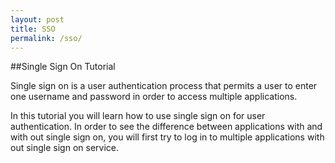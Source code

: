 ```yaml
---
layout: post
title: SSO
permalink: /sso/
---
```


##Single Sign On Tutorial

Single sign on is a user authentication process that permits a user to enter one username and password in order to access multiple applications.

In this tutorial you will learn how to use single sign on for user authentication. In order to see the difference between applications with and with out single sign on, you will first try to log in to multiple applications with out single sign on service.



